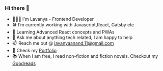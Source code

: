 ### Hi there 👋

- 👩🏻‍💻 I'm Lavanya - Frontend Developer
- 🛠 I’m currently working with Javascript,React, Gatsby etc
- 🌱 Learning Advanced React concepts and PWAs
- 💬 Ask me about anything tech related, I am happy to help
- 📫 Reach me out @ lavanyaanand.11@gmail.com
- 💼 Check my [Portfolio](https://lavanya.work/)
- 📚 When I am free, I read non-fiction and fiction novels. Checkout my [Goodreads](https://www.goodreads.com/user/show/27868764-lavanya-anantha-narayanan)
